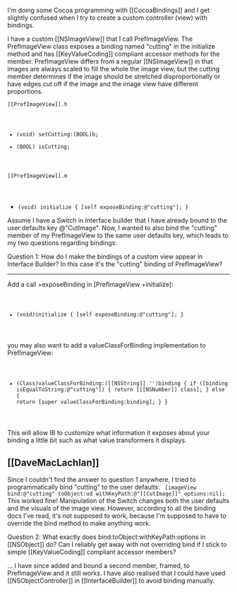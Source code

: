 

I'm doing some Cocoa programming with [[CocoaBindings]] and I get slightly confused when I try to create a custom controller (view) with bindings.


I have a custom [[NSImageView]] that I call P<nowiki/>refImageView. The P<nowiki/>refImageView class exposes a binding named "cutting" in the initialize method and has [[KeyValueCoding]] compliant accessor methods for the member. P<nowiki/>refImageView differs from a regular [[NSImageView]] in that images are always scaled to fill the whole the image view, but the cutting member determines if the image should be stretched disproportionally or have edges cut off if the image and the image view have different proportions.

<code>[[PrefImageView]].h
- (void) setCutting:(BOOL)b;
- (BOOL) isCutting;

[[PrefImageView]].m
+ (void) initialize {
	[self exposeBinding:@"cutting"];
}</code>

Assume I have a S<nowiki/>witch in Interface builder that I have already bound to the user defaults key @"C<nowiki/>utImage". Now, I wanted to also bind the "cutting" member of my P<nowiki/>refImageView to the same user defaults key, which leads to my two questions regarding bindings:

Question 1: How do I make the bindings of a custom view appear in Interface Builder? In this case it's the "cutting" binding of P<nowiki/>refImageView?

----
Add a call +exposeBinding in [P<nowiki/>refImageView +initialize]:
<code>
+ (void)initialize {
    [self exposeBinding:@"cutting"];
}
</code>

you may also want to add a valueClassForBinding implementation to P<nowiki/>refImageView:
<code>
- (Class)valueClassForBinding:([[NSString]] '')binding {
    if ([binding isEqualToString:@"cutting"]) {
        return [[[NSNumber]] class];
    } else {
        return [super valueClassForBinding:binding];
    }
}
</code>

This will allow IB to customize what information it exposes about your binding a little bit such as what value transformers it displays.

[[DaveMacLachlan]]
 ----

Since I couldn't find the answer to question 1 anywhere, I tried to programmatically bind "cutting" to the user defaults:
<code>
[imageView bind:@"cutting" toObject:ud withKeyPath:@"[[CutImage]]" options:nil];
</code>
This worked fine! Manipulation of the S<nowiki/>witch changes both the user defaults and the visuals of the image view. However, according to all the binding docs I've read, it's not supposed to work, because I'm supposed to have to override the bind method to make anything work. 

Question 2: What exactly does bind:toObject:withKeyPath:options in [[NSObject]] do? Can I reliably get away with not overriding bind if I stick to simple [[KeyValueCoding]] compliant accessor members?

... I have since added and bound a second member, framed, to P<nowiki/>refImageView and it still works. I have also realised that I could have used [[NSObjectController]] in [[InterfaceBuilder]] to avoid binding manually.